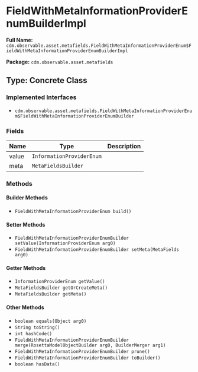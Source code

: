 # FieldWithMetaInformationProviderEnumBuilderImpl

**Full Name:** `cdm.observable.asset.metafields.FieldWithMetaInformationProviderEnum$FieldWithMetaInformationProviderEnumBuilderImpl`

**Package:** `cdm.observable.asset.metafields`

## Type: Concrete Class

### Implemented Interfaces

- `cdm.observable.asset.metafields.FieldWithMetaInformationProviderEnum$FieldWithMetaInformationProviderEnumBuilder`

### Fields

| Name | Type | Description |
|------|------|-------------|
| value | `InformationProviderEnum` |  |
| meta | `MetaFieldsBuilder` |  |

### Methods

#### Builder Methods

- `FieldWithMetaInformationProviderEnum build()`

#### Setter Methods

- `FieldWithMetaInformationProviderEnumBuilder setValue(InformationProviderEnum arg0)`
- `FieldWithMetaInformationProviderEnumBuilder setMeta(MetaFields arg0)`

#### Getter Methods

- `InformationProviderEnum getValue()`
- `MetaFieldsBuilder getOrCreateMeta()`
- `MetaFieldsBuilder getMeta()`

#### Other Methods

- `boolean equals(Object arg0)`
- `String toString()`
- `int hashCode()`
- `FieldWithMetaInformationProviderEnumBuilder merge(RosettaModelObjectBuilder arg0, BuilderMerger arg1)`
- `FieldWithMetaInformationProviderEnumBuilder prune()`
- `FieldWithMetaInformationProviderEnumBuilder toBuilder()`
- `boolean hasData()`

